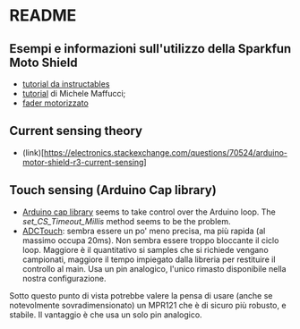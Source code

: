 # README

## Esempi e informazioni sull'utilizzo della Sparkfun Moto Shield

* [tutorial da instructables](http://www.instructables.com/id/Monster-Motor-Shield-VNH2SP30/)
* [tutorial](http://www.maffucci.it/2016/03/25/utilizzo-dellarduino-motor-shields-r3/) di Michele Maffucci;
* [fader motorizzato](https://blog.codyhazelwood.me/motorized-faders-and-the-arduino/)

## Current sensing theory
* (link)[https://electronics.stackexchange.com/questions/70524/arduino-motor-shield-r3-current-sensing]

## Touch sensing (Arduino Cap library)

* [Arduino cap library](https://playground.arduino.cc/Main/CapacitiveSensor?from=Main.CapSense) seems to take control over the Arduino loop. The _set_CS_Timeout_Millis_ method seems to be the problem.
* [ADCTouch](https://github.com/martin2250/ADCTouch): sembra essere un po' meno precisa, ma più rapida (al massimo occupa 20ms). Non sembra essere troppo bloccante il ciclo loop. Maggiore è il quantitativo si samples che si richiede vengano campionati, maggiore il tempo impiegato dalla libreria per restituire il controllo al main. Usa un pin analogico, l'unico rimasto disponibile nella nostra configurazione.

Sotto questo punto di vista potrebbe valere la pensa di usare (anche se notevolmente sovradimensionato) un MPR121 che è di sicuro più robusto, e stabile. Il vantaggio è che usa un solo pin analogico.
